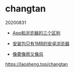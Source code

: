 changtan
=========
20200831



* [App和浏览器的三个区别](App和浏览器的三个区别.txt)

* [安装包只有1MB的安卓浏览器](安装包只有1MB的安卓浏览器.txt)

* [像雾像雨又像风](./像雾像雨又像风.txt)



https://laosheng.top/changtan
